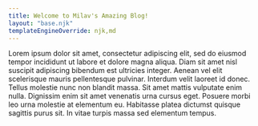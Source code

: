 ```yaml
---
title: Welcome to Milav's Amazing Blog!
layout: "base.njk"
templateEngineOverride: njk,md
---
```


Lorem ipsum dolor sit amet, consectetur adipiscing elit, sed do eiusmod tempor incididunt ut labore et dolore magna aliqua. Diam sit amet nisl suscipit adipiscing bibendum est ultricies integer. Aenean vel elit scelerisque mauris pellentesque pulvinar. Interdum velit laoreet id donec. Tellus molestie nunc non blandit massa. Sit amet mattis vulputate enim nulla. Dignissim enim sit amet venenatis urna cursus eget. Posuere morbi leo urna molestie at elementum eu. Habitasse platea dictumst quisque sagittis purus sit. In vitae turpis massa sed elementum tempus.